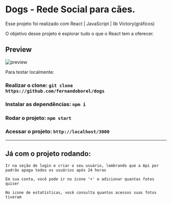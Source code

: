 # Dogs - Rede Social para cães.

Esse projeto foi realizado com React | JavaScript | lib Victory(gráficos)

O objetivo desse projeto é explorar tudo o que o React tem a oferecer.

## Preview

![preview](https://user-images.githubusercontent.com/87503905/210239518-339b8112-9bcd-4fc1-a578-db546dc22850.png)



Para testar localmente:

### Realizar o clone: `git clone https://github.com/fernandoborel/dogs`

### Instalar as dependências: `npm i`

### Rodar o projeto: `npm start`

### Acessar o projeto: `http://localhost/3000`

<hr/>

## Já com o projeto rodando: 

`Ir na seção de login e criar o seu usuário, lembrando que a Api por padrão apaga todos os usuários após 24 horas`

`Em sua conta, você pode ir no ícone '+' e adicionar quantas fotos quiser`

`No icone de estatísticas, você consulta quantos acessos suas fotos tiveram`
